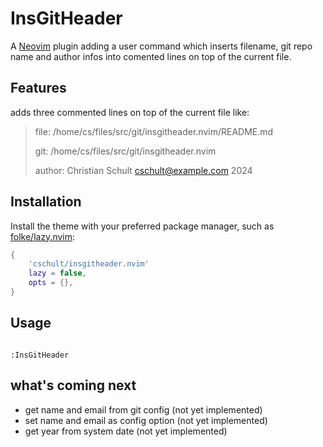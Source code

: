 # InsGitHeader

A [Neovim](https://github.com/neovim/neovim) plugin adding a user command
which inserts filename, git repo name and author infos into comented lines
on top of the current file.

## Features

adds three commented lines on top of the current file like:

> file: /home/cs/files/src/git/insgitheader.nvim/README.md
>
> git: /home/cs/files/src/git/insgitheader.nvim
>
> author: Christian Schult <cschult@example.com> 2024


## Installation

Install the theme with your preferred package manager, such as
[folke/lazy.nvim](https://github.com/folke/lazy.nvim):

```lua
{
    'cschult/insgitheader.nvim'
    lazy = false,
    opts = {},
}
```

## Usage

```vim

:InsGitHeader

```

## what's coming next

- get name and email from git config (not yet implemented)
- set name and email as config option (not yet implemented)
- get year from system date (not yet implemented)
